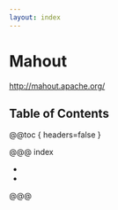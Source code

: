 ```yaml
---
layout: index
---
```

# Mahout

<http://mahout.apache.org/>

## Table of Contents

@@toc { headers=false }

@@@ index

- [ ](installation.md)
- [ ](command.md)

@@@
